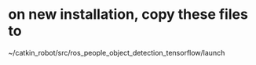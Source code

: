 # on new installation, copy these files to 
~/catkin_robot/src/ros_people_object_detection_tensorflow/launch

